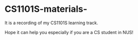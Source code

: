 # CS1101S-materials-

It is a recording of my CS1101S learning track. 

Hope it can help you especially if you are a CS student in NUS! 
